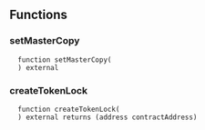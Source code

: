 



## Functions
### setMasterCopy
```solidity
  function setMasterCopy(
  ) external
```




### createTokenLock
```solidity
  function createTokenLock(
  ) external returns (address contractAddress)
```




